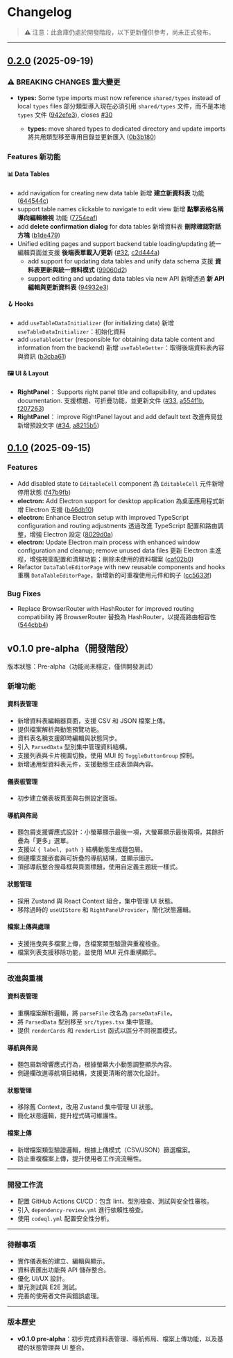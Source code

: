 # Changelog

> ⚠️ 注意：此倉庫仍處於開發階段，以下更新僅供參考，尚未正式發布。

---

## [0.2.0](https://github.com/ohayowu314/dashboard_platform/compare/v0.1.0...v0.2.0) (2025-09-19)


### ⚠ BREAKING CHANGES 重大變更

* **types:** Some type imports must now reference `shared/types` instead of local `types` files 部分類型導入現在必須引用 `shared/types` 文件，而不是本地 `types` 文件 ([942efe3](https://github.com/ohayowu314/dashboard_platform/commit/942efe30a6cc85152bef31fe4f78616fa33ec484)), closes [#30](https://github.com/ohayowu314/dashboard_platform/issues/30)

  * **types:** move shared types to dedicated directory and update imports 將共用類型移至專用目錄並更新匯入 ([0b3b180](https://github.com/ohayowu314/dashboard_platform/commit/0b3b180235398086858581c04db8f72e767f8908))


### Features 新功能

#### 📊 Data Tables

* add navigation for creating new data table 新增 **建立新資料表** 功能 ([644544c](https://github.com/ohayowu314/dashboard_platform/commit/644544c0fce0082b0d97a79d45ec025597c5028e))
* support table names clickable to navigate to edit view 新增 **點擊表格名稱導向編輯檢視** 功能 ([7754eaf](https://github.com/ohayowu314/dashboard_platform/commit/7754eaf51a862c6b7eaa7cfa1a91dc26232ea316))
* add **delete confirmation dialog** for data tables 新增資料表 **刪除確認對話方塊** ([b1de479](https://github.com/ohayowu314/dashboard_platform/commit/b1de47928bcf7aaf00f54104479a78f665efd660))
* Unified editing pages and support backend table loading/updating 統一編輯頁面並支援 **後端表單載入/更新** ([#32](https://github.com/ohayowu314/dashboard_platform/issues/32), [c2d444a](https://github.com/ohayowu314/dashboard_platform/commit/c2d444afa6678f3401e97314c6ce1ca671b4a625))
  * add support for updating data tables and unify data schema 支援 **資料表更新與統一資料模式** ([99060d2](https://github.com/ohayowu314/dashboard_platform/commit/99060d21237a20cdb9b4bf920eb4029ce85f46c5))
  * support editing and updating data tables via new API 新增透過 **新 API 編輯與更新資料表** ([94932e3](https://github.com/ohayowu314/dashboard_platform/commit/94932e3eefc1913ff9d8a335fc94e1f5dd0f2e3a))

#### 🪝 Hooks

* add `useTableDataInitializer` (for initializing data) 新增 `useTableDataInitializer`：初始化資料
* add `useTableGetter` (responsible for obtaining data table content and information from the backend) 新增 `useTableGetter`：取得後端資料表內容與資訊
  ([b3cba61](https://github.com/ohayowu314/dashboard_platform/commit/b3cba615d3d5365bfef9130b6845066b0649aff7))

#### 🖼️ UI & Layout

* **RightPanel**： Supports right panel title and collapsibility, and updates documentation. 支援標題、可折疊功能，並更新文件 ([#33](https://github.com/ohayowu314/dashboard_platform/issues/33), [a554f1b](https://github.com/ohayowu314/dashboard_platform/commit/a554f1bfec523f0dbabe9a34663801ad20cb2008), [f207263](https://github.com/ohayowu314/dashboard_platform/commit/f207263378f1f140ce0de8064fc2eb82fcdcb7a8))
* **RightPanel**： improve RightPanel layout and add default text 改進佈局並新增預設文字 ([#34](https://github.com/ohayowu314/dashboard_platform/issues/34), [a8215b5](https://github.com/ohayowu314/dashboard_platform/commit/a8215b52709bcffcb98863aedf31da409b012397))


## [0.1.0](https://github.com/ohayowu314/dashboard_platform/compare/v0.1.0-pre-alpha...v0.1.0) (2025-09-15)


### Features

* Add disabled state to `EditableCell` component 為 `EditableCell` 元件新增停用狀態 ([f47b9fb](https://github.com/ohayowu314/dashboard_platform/commit/f47b9fbc0eafbcacdce86f82d8b4adb89e1458d4))
* **electron:** Add Electron support for desktop application 為桌面應用程式新增 Electron 支援 ([b46db10](https://github.com/ohayowu314/dashboard_platform/commit/b46db10e890b794a47ea92090dbc4d6edf7ced41))
* **electron:** Enhance Electron setup with improved TypeScript configuration and routing adjustments 透過改進 TypeScript 配置和路由調整，增強 Electron 設定 ([8029d0a](https://github.com/ohayowu314/dashboard_platform/commit/8029d0aadb12cb170cdd6cc332090d3c9b2d627d))
* **electron:** Update Electron main process with enhanced window configuration and cleanup; remove unused data files 更新 Electron 主進程，增強視窗配置和清理功能；刪除未使用的資料檔案 ([caf02b0](https://github.com/ohayowu314/dashboard_platform/commit/caf02b0d43c8ced7523bcbbda69fa5e27113cfbe))
* Refactor `DataTableEditorPage` with new reusable components and hooks 重構 `DataTableEditorPage`，新增新的可重複使用元件和鉤子 ([cc5633f](https://github.com/ohayowu314/dashboard_platform/commit/cc5633f60544be214c7799e2109dfcc4dec3a3fc))


### Bug Fixes

* Replace BrowserRouter with HashRouter for improved routing compatibility 將 BrowserRouter 替換為 HashRouter，以提高路由相容性 ([544cbb4](https://github.com/ohayowu314/dashboard_platform/commit/544cbb460e016ca4d494d06078e6a1cf5e97b624))


## v0.1.0 pre-alpha（開發階段）
版本狀態：Pre-alpha（功能尚未穩定，僅供開發測試）

### 新增功能

#### 資料表管理
- 新增資料表編輯器頁面，支援 CSV 和 JSON 檔案上傳。
- 提供檔案解析與動態預覽功能。
- 資料表名稱支援即時編輯與狀態同步。
- 引入 `ParsedData` 型別集中管理資料結構。
- 支援列表與卡片視圖切換，使用 MUI 的 `ToggleButtonGroup` 控制。
- 新增通用型資料表元件，支援動態生成表頭與內容。

#### 儀表板管理
- 初步建立儀表板頁面與右側設定面板。

#### 導航與佈局
- 麵包屑支援響應式設計：小螢幕顯示最後一項，大螢幕顯示最後兩項，其餘折疊為「更多」選單。
- 支援以 `{ label, path }` 結構動態生成麵包屑。
- 側邊欄支援嵌套與可折疊的導航結構，並顯示圖示。
- 頂部導航整合搜尋框與頁面標題，使用自定義主題統一樣式。

#### 狀態管理
- 採用 Zustand 與 React Context 組合，集中管理 UI 狀態。
- 移除過時的 `useUIStore` 和 `RightPanelProvider`，簡化狀態邏輯。

#### 檔案上傳與處理
- 支援拖曳與多檔案上傳，含檔案類型驗證與重複檢查。
- 檔案列表支援移除功能，並使用 MUI 元件重構顯示。

---

### 改進與重構

#### 資料表管理
- 重構檔案解析邏輯，將 `parseFile` 改名為 `parseDataFile`。
- 將 `ParsedData` 型別移至 `src/types.tsx` 集中管理。
- 提供 `renderCards` 和 `renderList` 函式以區分不同視圖模式。

#### 導航與佈局
- 麵包屑新增響應式行為，根據螢幕大小動態調整顯示內容。
- 側邊欄改進導航項目結構，支援更清晰的層次化設計。

#### 狀態管理
- 移除舊 Context，改用 Zustand 集中管理 UI 狀態。
- 簡化狀態邏輯，提升程式碼可維護性。

#### 檔案上傳
- 新增檔案類型驗證邏輯，根據上傳模式（CSV/JSON）篩選檔案。
- 防止重複檔案上傳，提升使用者工作流流暢性。

---

### 開發工作流
- 配置 GitHub Actions CI/CD：包含 lint、型別檢查、測試與安全性審核。
- 引入 `dependency-review.yml` 進行依賴性檢查。
- 使用 `codeql.yml` 配置安全性分析。

---

### 待辦事項
- 實作儀表板的建立、編輯與顯示。
- 資料表匯出功能與 API 儲存整合。
- 優化 UI/UX 設計。
- 單元測試與 E2E 測試。
- 完善的使用者文件與錯誤處理。

---

### 版本歷史
- **v0.1.0 pre-alpha**：初步完成資料表管理、導航佈局、檔案上傳功能，以及基礎的狀態管理與 UI 整合。
